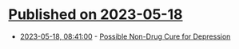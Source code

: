 # [Published on 2023-05-18](index.md)

* [2023-05-18, 08:41:00](https://soylentnews.org/article.pl?sid=23/05/18/0126202&from=rss) - [Possible Non-Drug Cure for Depression](https://soylentnews.org/article.pl?sid=23/05/18/0126202&from=rss)

